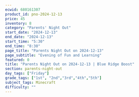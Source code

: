 ```yaml
---
ecwid: 680161307
product_id: pno-2024-12-13
price: 45
inventory: 8
category: "Parents' Night Out"
start_date: "2024-12-13"
end_date: "2024-12-13"
start_time: "5:30"
end_time: "8:30"
page_title: "Parents Night Out on 2024-12-13"
page_subtitle: "Evening of Fun and Learning"
featured: 0
title: "Parents Night Out on 2024-12-13 | Blue Ridge Boost"
section: parents-night-out
day_tags: ["Friday"]
grade_tags: ["1st", "2nd","3rd","4th","5th"]
subject_tags: Minecraft
difficulty: ""
---
```


